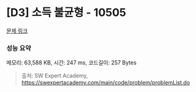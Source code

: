 # [D3] 소득 불균형 - 10505 

[문제 링크](https://swexpertacademy.com/main/code/problem/problemDetail.do?contestProbId=AXNP4CvauaMDFAXS) 

### 성능 요약

메모리: 63,588 KB, 시간: 247 ms, 코드길이: 257 Bytes



> 출처: SW Expert Academy, https://swexpertacademy.com/main/code/problem/problemList.do